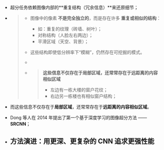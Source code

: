 - 超分任务依赖图像内部的**重复结构（冗余信息）**来还原细节；

- > - 图像中的像素 **不是完全独立的**，而是存在许多 **重复或相似的结构**：
  >
  >   - 如：重复的纹理（砖墙、树叶）；
  >   - 对称结构（人脸左右两边）；
  >   - 平滑区域（天空、背景）；
  >
  > - 这些结构即使低分辨率下“模糊”，仍然存在可挖掘的模式。
  >
  > - 
  >
  > - > **这些信息不仅存在于局部区域，还常常存在于远距离的内容相似区域**
  >   >
  >   > - 左边有一栋大楼的窗户花纹；
  >   > - 右边另一栋楼也有相似窗户结构；
  >   >
  >   > 

- 而这些信息不仅存在于**局部区域**，还常常存在于**远距离的内容相似区域**。

- Dong 等人在 2014 年提出了第一个基于深度学习的图像超分方法 —— **SRCNN**；

- ## **方法演进：用更深、更复杂的 CNN 追求更强性能**











